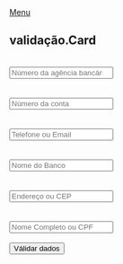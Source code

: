 <!DOCTYPE html>
<html lang="en">
<head>
    <meta charset="UTF-8">
    <meta name="viewport" content="width=device-width, initial-scale=1.0">
    <title>Document</title>
<style>

*{
    padding:0;
    margin:0;
    box-sizing:border-box;
}


#btn{
      position: absolute;
      left: 38%;
      top:50%;
      padding: 11px;
      border-radius: 5px;
      border: none;
      width:70%;
      position: relative;
      left: 16%;
      background: green;
      cursor: pointer;
      color:white;
      padding: 10px;
      user-select:none;
}

#btn:hover{
        background: rgb(71, 231, 71);
}

h2{
    color:green;
    user-select: none;
}

input{
      outline-color:green;
      padding: 7px;
      border-radius:6px ;
      border: none;
      
}

div{
      padding: 40px;
     background-color: black;
     position: absolute;
     top:50%;
     left:50%;
    transform: translate(-50%,-50%);
    border-radius:6px ;
    }

    body{
         font-family: Arial, Helvetica, sans-serif;
      background-color: #201d1dce;
    }

    }
    
  label{
        color:white;
        position:relative;
        bottom:31px;
        right:5px;
  }
  
  #checkbox{
            position:relative;
            bottom:30px;
            right:4px;
       }
       
#menu{
       background:black;
       height:50px;
       width:100%;
}

a{
   text-decoration:none;
   position:relative;
   top:23%;
   color:white;
   background:#20c023;
   padding:17.5px;
}

a:hover{
      background:green;
}

#a-1{
      color:white;
      padding:17.5px;
      position:relative;
      left:60%;
      background:none;
  }
  
#a-1:hover{
        background:#20c023;
        transition:0.3s;
}

#a-2{
      color:white;
      padding:17.5px;
      position:relative;
      background:none;
}

#a-2:hover{
         background:#20c023;
        transition:0.3s;
}

#a-3{
      color:white;
      padding:17.5px;
      position:relative;
      background:none;
}

#a-3:hover{
         background:#20c023;
         transition:0.3s;

</style>
<script src="Estudo.js"></script>
</head>
<body>
  <section id="menu">
      <a href="">Menu</a>
     <div>
      <form>
        <h2>validação.Card</h2>
       <br>
        <input placeholder="Número da agência bancária" type="number" required>
         <br><br><br>
        <input placeholder="Número da conta " type="number" required>
        <br><br><br>
<input placeholder="Telefone ou Email" required>
        <br><br><br>
        <input placeholder="Nome do Banco" type="text" required>
        <br><br><br>
     <input type="text" placeholder="Endereço ou CEP">
   <br><br><br>
   <input type="text" placeholder="Nome Completo ou CPF">
   <br><br>
   <button id="btn">Válidar dados</button>
      </form>
    </div>
  </body>
</html>
